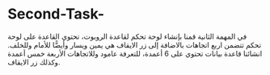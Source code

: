 # Second-Task-

في المهمة الثانية قمنا بإنشاء لوحة تحكم لقاعدة الروبوت، تحتوي القاعدة على لوحة تحكم تتضمن اربع اتجاهات بالاضافة إلى زر الايقاف هي يمين ويسار وأيضًّا للأمام وللخلف. انشائنا قاعدة بيانات تحتوي على 6 أعمدة، للتعرفة عامود وللاتجاهات الأربعة خمس أعمدة وكذلك زر الايقاف.

